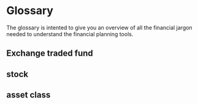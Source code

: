 # Glossary 

The glossary is intented to give you an overview of all the financial jargon needed to understand the financial planning tools. 


## Exchange traded fund 

## stock 

## asset class 
